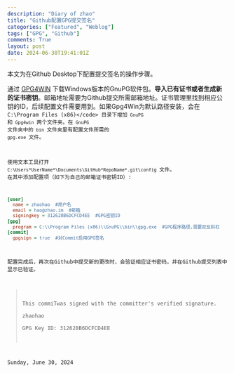 ```yaml
---
description: "Diary of zhao"
title: "Github配置GPG提交签名"
categories: ["Featured", "Weblog"]
tags: ["GPG", "Github"]
comments: True
layout: post 
date: 2024-06-30T19:41:01Z
---
```

本文为在Github Desktop下配置提交签名的操作步骤。   

通过 [GPG4WIN](https://www.gpg4win.org/) 下载Windows版本的GnuPG软件包。**导入已有证书或者生成新的证书密钥**。邮箱地址需要为Github提交所需邮箱地址。证书管理里找到相应公钥的ID，后续配置文件需要用到。如果Gpg4Win为默认路径安装，会在<code> C:\Program Files (x86)\</code> 目录下增加<code> GnuPG </code>和<code> Gpg4win </code>两个文件夹。在<code> GnuPG </code>文件夹中的<code> bin </code>文件夹里有配置文件所需的<code> gpg.exe </code>文件。   

使用文本工具打开<code> C:\Users\*UserName*\Documents\GitHub\*RepoName*\.git\config </code>文件。
在其中添加配置项（如下为自己的邮箱证书密钥ID）:
```ini
[user]
  name = zhaohao  #用户名
  email = hao@zhao.im  #邮箱
  signingkey = 312628B6DCFCD4EE  #GPG密钥ID
[gpg]
  program = C:\\Program Files (x86)\\GnuPG\\bin\\gpg.exe  #GPG程序路径,需要双反斜杠
[commit]
  gpgsign = true  #对Commit启用GPG签名
```
配置完成后，再次在Github中提交新的更改时，会验证相应证书密码，并在Github提交列表中显示已验证。   
> This commiTwas signed with the committer's verified signature.   
> zhaohao   
> GPG Key ID: 312628B6DCFCD4EE   
   
Sunday, June 30, 2024